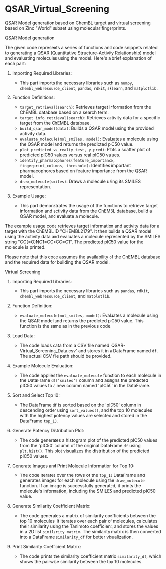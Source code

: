 # QSAR_Virtual_Screening

QSAR Model generation based on ChemBL target and virtual screening based on Zinc "World" subset using molecular fingerprints.

QSAR Model generation

The given code represents a series of functions and code snippets related to generating a QSAR (Quantitative Structure-Activity Relationship) model and evaluating molecules using the model. Here's a brief explanation of each part:

1. Importing Required Libraries:
   - This part imports the necessary libraries such as `numpy`, `chembl_webresource_client`, `pandas`, `rdkit`, `sklearn`, and `matplotlib`.

2. Function Definitions:
   - `target_retrieval(search)`: Retrieves target information from the ChEMBL database based on a search term.
   - `target_info_retrieval(search)`: Retrieves activity data for a specific target from the ChEMBL database.
   - `build_qsar_model(data)`: Builds a QSAR model using the provided activity data.
   - `evaluate_molecule(mol_smiles, model)`: Evaluates a molecule using the QSAR model and returns the predicted pIC50 value.
   - `plot_predicted_vs_real(y_test, y_pred)`: Plots a scatter plot of predicted pIC50 values versus real pIC50 values.
   - `identify_pharmacophores(feature_importance, fingerprint_columns, threshold)`: Identifies important pharmacophores based on feature importance from the QSAR model.
   - `draw_molecule(smiles)`: Draws a molecule using its SMILES representation.

3. Example Usage:
   - This part demonstrates the usage of the functions to retrieve target information and activity data from the ChEMBL database, build a QSAR model, and evaluate a molecule.

The example usage code retrieves target information and activity data for a target with the ChEMBL ID "CHEMBL2179". It then builds a QSAR model using the activity data and evaluates a molecule represented by the SMILES string "CC(=O)NC1=CC=CC=C1". The predicted pIC50 value for the molecule is printed.

Please note that this code assumes the availability of the ChEMBL database and the required data for building the QSAR model.


Virtual Screening

1. Importing Required Libraries:
   - This part imports the necessary libraries such as `pandas`, `rdkit`, `chembl_webresource_client`, and `matplotlib`.

2. Function Definition:
   - `evaluate_molecule(mol_smiles, model)`: Evaluates a molecule using the QSAR model and returns the predicted pIC50 value. This function is the same as in the previous code.

3. Load Data:
   - The code loads data from a CSV file named 'QSAR-Virtual_Screening_Data.csv' and stores it in a DataFrame named `df`. The actual CSV file path should be provided.

4. Example Molecule Evaluation:
   - The code applies the `evaluate_molecule` function to each molecule in the DataFrame `df['smiles']` column and assigns the predicted pIC50 values to a new column named 'pIC50' in the DataFrame.

5. Sort and Select Top 10:
   - The DataFrame `df` is sorted based on the 'pIC50' column in descending order using `sort_values()`, and the top 10 molecules with the highest potency values are selected and stored in the DataFrame `top_10`.

6. Generate Potency Distribution Plot:
   - The code generates a histogram plot of the predicted pIC50 values from the 'pIC50' column of the original DataFrame `df` using `plt.hist()`. This plot visualizes the distribution of the predicted pIC50 values.

7. Generate Images and Print Molecule Information for Top 10:
   - The code iterates over the rows of the `top_10` DataFrame and generates images for each molecule using the `draw_molecule` function. If an image is successfully generated, it prints the molecule's information, including the SMILES and predicted pIC50 value.

8. Generate Similarity Coefficient Matrix:
   - The code generates a matrix of similarity coefficients between the top 10 molecules. It iterates over each pair of molecules, calculates their similarity using the Tanimoto coefficient, and stores the values in a 2D list `similarity_matrix`. The similarity matrix is then converted into a DataFrame `similarity_df` for better visualization.

9. Print Similarity Coefficient Matrix:
   - The code prints the similarity coefficient matrix `similarity_df`, which shows the pairwise similarity between the top 10 molecules.
